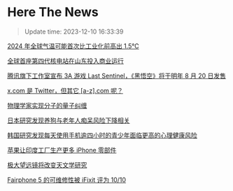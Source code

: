 # Here The News
> Update time: 2023-12-10 16:33:39

[2024 年全球气温可能首次比工业化前高出 1.5℃](https://www.solidot.org/story?sid=76845)

[全球首座第四代核电站在山东投入商业运行](https://www.solidot.org/story?sid=76844)

[腾讯旗下工作室宣布 3A 游戏 Last Sentinel，《黑悟空》将于明年 8 月 20 日发售](https://www.solidot.org/story?sid=76843)

[x.com 是 Twitter，但其它 [a-z].com 呢？](https://www.solidot.org/story?sid=76842)

[物理学家实现分子的量子纠缠](https://www.solidot.org/story?sid=76841)

[日本研究发现养狗与老年人痴呆风险下降相关](https://www.solidot.org/story?sid=76840)

[韩国研究发现每天使用手机逾四小时的青少年面临更高的心理健康风险](https://www.solidot.org/story?sid=76839)

[苹果让印度工厂生产更多 iPhone 零部件](https://www.solidot.org/story?sid=76838)

[极大望远镜将改变天文学研究](https://www.solidot.org/story?sid=76837)

[Fairphone 5 的可维修性被 iFixit 评为 10/10](https://www.solidot.org/story?sid=76836)

